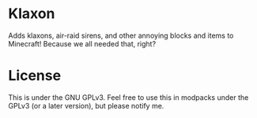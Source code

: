 # Klaxon
Adds klaxons, air-raid sirens, and other annoying blocks and items to Minecraft! Because we all needed that, right?

# License
This is under the GNU GPLv3. Feel free to use this in modpacks under the GPLv3 (or a later version), but please notify me.
